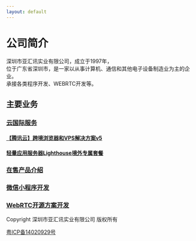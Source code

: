 ```yaml
---
layout: default
---
```


# 公司简介

深圳市亚汇讯实业有限公司，成立于1997年，<br>
位于广东省深圳市，是一家以从事计算机、通信和其他电子设备制造业为主的企业。<br>
承接各类程序开发、WEBRTC开发等。

## 主要业务

### [云国际服务](./mywebpage/cloudserver.html)

#### [【腾讯云】跨境浏览器和VPS解决方案v5](./mywebpage/tengxunyunkuajing.html)

#### [轻量应用服务器Lighthouse境外专属套餐](./mywebpage/qingliangfuwuqi.html)

### [在售产品介绍](https://freeblog.tarogoing.uk/%E5%95%86%E5%93%81%E4%BB%8B%E7%BB%8D)

### [微信小程序开发](./mywebpage/miniprogram.html)

### [WebRTC开源方案开发](./mywebpage/webrtc-page.html)


Copyright 深圳市亚汇讯实业有限公司 版权所有 

 [粤ICP备14020929号](https://beian.miit.gov.cn)
